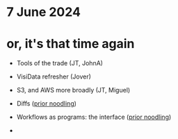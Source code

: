 # 7 June 2024
# or, it's that time again

- Tools of the trade
  (JT, JohnA)

- VisiData refresher
  (Jover)

- S3, and AWS more broadly
  (JT, Miguel)

- Diffs
  ([prior noodling](2023-07-17.md))

- Workflows as programs: the interface
  ([prior noodling](2023-07-17.md))

- 
